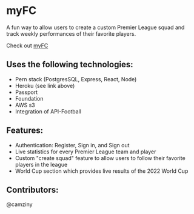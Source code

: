 # myFC

A fun way to allow users to create a custom Premier League squad and track weekly performances
of their favorite players.

Check out [myFC](https://my-fc-app.herokuapp.com/)

## Uses the following technologies:
- Pern stack (PostgresSQL, Express, React, Node)
- Heroku (see link above)
- Passport
- Foundation
- AWS s3
- Integration of API-Football 

## Features:
- Authentication: Register, Sign in, and Sign out
- Live statistics for every Premier League team and player
- Custom "create squad" feature to allow users to follow their favorite players in the league
- World Cup section which provides live results of the 2022 World Cup

## Contributors:
@camziny
